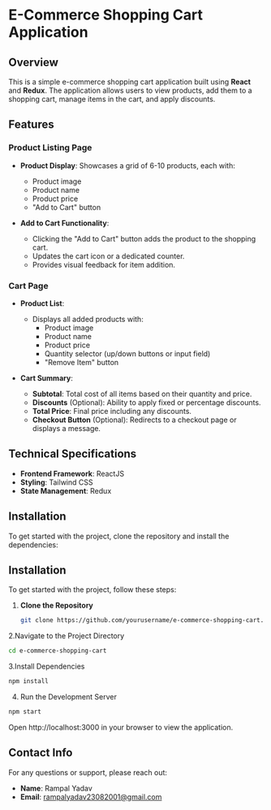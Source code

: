 
# E-Commerce Shopping Cart Application

## Overview

This is a simple e-commerce shopping cart application built using **React** and **Redux**. The application allows users to view products, add them to a shopping cart, manage items in the cart, and apply discounts. 

## Features

### Product Listing Page

- **Product Display**: Showcases a grid of 6-10 products, each with:
  - Product image
  - Product name
  - Product price
  - "Add to Cart" button

- **Add to Cart Functionality**: 
  - Clicking the "Add to Cart" button adds the product to the shopping cart.
  - Updates the cart icon or a dedicated counter.
  - Provides visual feedback for item addition.

### Cart Page

- **Product List**: 
  - Displays all added products with:
    - Product image
    - Product name
    - Product price
    - Quantity selector (up/down buttons or input field)
    - "Remove Item" button

- **Cart Summary**:
  - **Subtotal**: Total cost of all items based on their quantity and price.
  - **Discounts** (Optional): Ability to apply fixed or percentage discounts.
  - **Total Price**: Final price including any discounts.
  - **Checkout Button** (Optional): Redirects to a checkout page or displays a message.

## Technical Specifications

- **Frontend Framework**: ReactJS
- **Styling**: Tailwind CSS
- **State Management**: Redux

## Installation

To get started with the project, clone the repository and install the dependencies:

## Installation

To get started with the project, follow these steps:

1. **Clone the Repository**

   ```bash
   git clone https://github.com/yourusername/e-commerce-shopping-cart.git
   ```

2.Navigate to the Project Directory

```bash
cd e-commerce-shopping-cart

```
3.Install Dependencies
```bash
npm install

```
4. Run the Development Server
```bash
npm start

```

Open http://localhost:3000 in your browser to view the application.

## Contact Info

For any questions or support, please reach out:

- **Name**: Rampal Yadav
- **Email**: [rampalyadav23082001@gmail.com](rampalyadav23082001@gmail.com)
